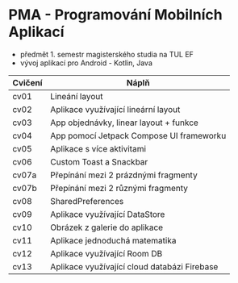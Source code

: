 # PMA - Programování Mobilních Aplikací
- předmět 1. semestr magisterského studia na TUL EF
- vývoj aplikací pro Android - Kotlin, Java

| Cvičení | Náplň |
| --- | --- |
| cv01 | Lineání layout |
| cv02 | Aplikace využívající lineární layout |
| cv03 | App objednávky, linear layout + funkce |
| cv04 | App pomocí Jetpack Compose UI frameworku |
| cv05 | Aplikace s více aktivitami |
| cv06 | Custom Toast a Snackbar |
| cv07a | Přepínání mezi 2 prázdnými fragmenty |
| cv07b | Přepínání mezi 2 různými fragmenty |
| cv08 | SharedPreferences |
| cv09 | Aplikace využívající DataStore |
| cv10 | Obrázek z galerie do aplikace |
| cv11 | Aplikace jednoduchá matematika |
| cv12 | Aplikace využívající Room DB |
| cv13 | Aplikace využívající cloud databázi Firebase |

